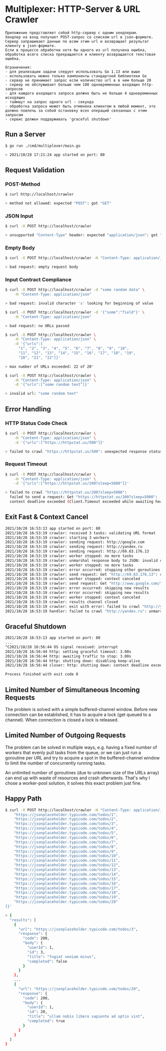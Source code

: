 # Multiplexer: HTTP-Server & URL Crawler

```
Приложение представляет собой http-сервер с одним хендлером.
Хендлер на вход получает POST-запрос со списком url в json-формате.
Сервер запрашивает данные по всем этим url и возвращает результат клиенту в json-формате.
Если в процессе обработки хотя бы одного из url получена ошибка, обработка всего списка прекращается и клиенту возвращается текстовая ошибка.

Ограничения:
- для реализации задачи следует использовать Go 1.13 или выше
- использовать можно только компоненты стандартной библиотеки Go
- сервер не принимает запрос если количество url в в нем больше 20
- сервер не обслуживает больше чем 100 одновременных входящих http-запросов
- для каждого входящего запроса должно быть не больше 4 одновременных исходящих
- таймаут на запрос одного url - секунда
- обработка запроса может быть отменена клиентом в любой момент, это должно повлечь за собой остановку всех операций связанных с этим запросом
- сервис должен поддерживать 'graceful shutdown'
```

## Run a Server

```Bash
$ go run ./cmd/multiplexer/main.go

> 2021/10/28 17:21:24 app started on port: 80
```

## Request Validation

### POST-Method

```Bash
$ curl http://localhost/crawler

> method not allowed: expected "POST": got "GET"
```

### JSON Input

```Bash
$ curl -X POST http://localhost/crawler

> unsupported "Content-Type" header: expected "application/json": got ""
```

### Empty Body

```Bash
$ curl -X POST http://localhost/crawler -H "Content-Type: application/json" 

> bad request: empty request body
```

### Input Contract Compliance

```Bash
$ curl -X POST http://localhost/crawler -d "some random data" \
    -H "Content-Type: application/json"

> bad request: invalid character 's' looking for beginning of value
```

```Bash
$ curl -X POST http://localhost/crawler -d '{"some":"field"}' \
    -H "Content-Type: application/json"

> bad request: no URLs passed
```

```Bash
$ curl -X POST http://localhost/crawler \
    -H "Content-Type: application/json" \
    -d '{"urls":[
      "1", "2", "3", "4", "5", "6", "7", "8", "9", "10",
      "11", "12", "13", "14", "15", "16", "17", "18", "19", 
      "20", "21", "22"]}'

> max number of URLs exceeded: 22 of 20"
```

```Bash
$ curl -X POST http://localhost/crawler \
    -H "Content-Type: application/json" \
    -d '{"urls":["some random text"]}'

> invalid url: "some random text"
```

## Error Handling

### HTTP Status Code Check

```Bash
$ curl -X POST http://localhost/crawler \
    -H "Content-Type: application/json" \
    -d '{"urls":["https://httpstat.us/500"]}'

> failed to crawl "https://httpstat.us/500": unexpected response status code: 500
```

### Request Timeout

```Bash
$ curl -X POST http://localhost/crawler \
    -H "Content-Type: application/json" \
    -d '{"urls":["https://httpstat.us/200?sleep=5000"]}'

> failed to crawl "https://httpstat.us/200?sleep=5000": 
  failed to send a request: Get "https://httpstat.us/200?sleep=5000": 
  context deadline exceeded (Client.Timeout exceeded while awaiting headers)
```

## Exit Fast & Context Cancel

```Bash
2021/10/28 16:53:13 app started on port: 80
2021/10/28 16:53:19 crawler: received 3 tasks: validating URL format
2021/10/28 16:53:19 crawler: starting 3 workers
2021/10/28 16:53:19 crawler: sending request: http://google.com
2021/10/28 16:53:19 crawler: sending request: http://yandex.ru
2021/10/28 16:53:19 crawler: sending request: http://69.63.176.13
2021/10/28 16:53:19 crawler: worker stopped: no more tasks
2021/10/28 16:53:19 crawler: unmarshal response body to JSON: invalid character '<' looking for beginning of value
2021/10/28 16:53:19 crawler: worker stopped: no more tasks
2021/10/28 16:53:19 crawler: error occurred: stopping other goroutines
2021/10/28 16:53:19 crawler: send request: Get "http://69.63.176.13": context canceled
2021/10/28 16:53:19 crawler: worker stopped: context canceled
2021/10/28 16:53:19 crawler: send request: Get "http://www.google.com/": context canceled
2021/10/28 16:53:19 crawler: error occurred: skipping new results
2021/10/28 16:53:19 crawler: error occurred: skipping new results
2021/10/28 16:53:19 crawler: worker stopped: context canceled
2021/10/28 16:53:19 crawler: results channel closed
2021/10/28 16:53:19 crawler: exit with error: failed to crawl "http://yandex.ru": unmarshal response body to JSON: invalid character '<' looking for beginning of value
2021/10/28 16:53:19 handler: failed to crawl "http://yandex.ru": unmarshal response body to JSON: invalid character '<' looking for beginning of value
```

## Graceful Shutdown

```Bash
2021/10/28 16:53:13 app started on port: 80
...
^C2021/10/28 16:56:44 OS signal received: interrupt
2021/10/28 16:56:44 http: setting graceful timeout: 3.00s
2021/10/28 16:56:44 http: awaiting traffic to stop: 3.00s
2021/10/28 16:56:44 http: shutting down: disabling keep-alive
2021/10/28 16:56:44 closer: http: shutting down: context deadline exceeded

Process finished with exit code 0
```

## Limited Number of Simultaneous Incoming Requests

The problem is solved with a simple buffered-channel window. 
Before new connection can be established, it has to acquire a lock 
(get queued to a channel). When connection is closed a lock is released.

## Limited Number of Outgoing Requests

The problem can be solved in multiple ways, e.g. having a fixed number 
of workers that evenly pull tasks from the queue, or we can just run 
a goroutine per URL and try to acquire a spot in the buffered-channel 
window to limit the number of concurrently running tasks.

An unlimited number of goroutines (due to unknown size of the URLs array) 
can end up with waste of resources and crash afterwards. That's why I chose 
a worker-pool solution, it solves this exact problem just fine.

## Happy Path

```Bash
$ curl -X POST http://localhost/crawler -H "Content-Type: application/json" -d '{"urls":[ 
    "https://jsonplaceholder.typicode.com/todos/1", 
    "https://jsonplaceholder.typicode.com/todos/2", 
    "https://jsonplaceholder.typicode.com/todos/3", 
    "https://jsonplaceholder.typicode.com/todos/4",
    "https://jsonplaceholder.typicode.com/todos/5", 
    "https://jsonplaceholder.typicode.com/todos/6", 
    "https://jsonplaceholder.typicode.com/todos/7", 
    "https://jsonplaceholder.typicode.com/todos/8", 
    "https://jsonplaceholder.typicode.com/todos/9", 
    "https://jsonplaceholder.typicode.com/todos/10", 
    "https://jsonplaceholder.typicode.com/todos/11", 
    "https://jsonplaceholder.typicode.com/todos/12", 
    "https://jsonplaceholder.typicode.com/todos/13", 
    "https://jsonplaceholder.typicode.com/todos/14", 
    "https://jsonplaceholder.typicode.com/todos/15", 
    "https://jsonplaceholder.typicode.com/todos/16", 
    "https://jsonplaceholder.typicode.com/todos/17", 
    "https://jsonplaceholder.typicode.com/todos/18", 
    "https://jsonplaceholder.typicode.com/todos/19", 
    "https://jsonplaceholder.typicode.com/todos/20" 
]}'

> {
  "results": [
    {
      "url": "https://jsonplaceholder.typicode.com/todos/3",
      "response": {
        "code": 200,
        "body": {
          "userId": 1,
          "id": 3,
          "title": "fugiat veniam minus",
          "completed": false
        }
      }
    },
    ...
    {
      "url": "https://jsonplaceholder.typicode.com/todos/20",
      "response": {
        "code": 200,
        "body": {
          "userId": 1,
          "id": 20,
          "title": "ullam nobis libero sapiente ad optio sint",
          "completed": true
        }
      }
    }
  ]
}
```


